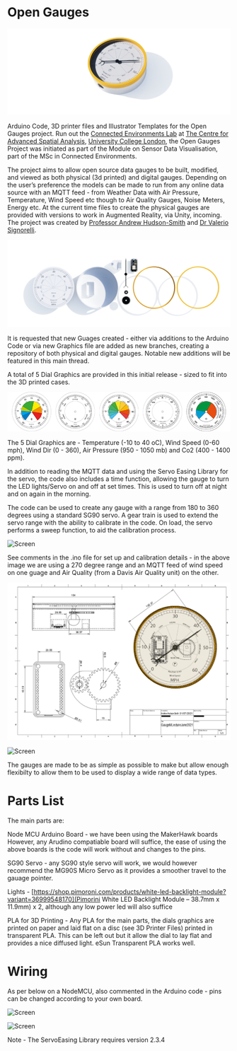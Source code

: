 # Open Gauges

 ![Fusion Dial](https://github.com/ucl-casa-ce/Open-Gauges/blob/main/fusionstart.png)
 
Arduino Code, 3D printer files and Illustrator Templates for the Open Gauges project. Run out the [Connected Environments Lab](https://connected-environments.org/) at [The Centre for Advanced Spatial Analysis](https://www.ucl.ac.uk/bartlett/casa), [University College London](https://www.ucl.ac.uk), the Open Gauges Project was initiated as part of the Module on Sensor Data Visualisation, part of the MSc in Connected Environments.

The project aims to allow open source data gauges to be built, modified, and viewed as both physical (3d printed) and digital gauges. Depending on the user’s preference the models can be made to run from any online data source with an MQTT feed - from Weather Data with Air Pressure, Temperature, Wind Speed etc though to Air Quality Gauges, Noise Meters, Energy etc. At the current time files to create the physical gauges are provided with versions to work in Augmented Reality, via Unity, incoming. The project was created by [Professor Andrew Hudson-Smith](https://connected-environments.org/people/) and [Dr Valerio Signorelli](https://connected-environments.org/people/). 

![parts](https://github.com/ucl-casa-ce/Open-Gauges/blob/main/parts.png)

It is requested that new Guages created - either via additions to the Arduino Code or via new Graphics file are added as new branches, creating a repository of both physical and digital gauges. Notable new additions will be featured in this main thread.

A total of 5 Dial Graphics are provided in this initial release - sized to fit into the 3D printed cases. 

<p align="center">
<img src="https://github.com/ucl-casa-ce/Open-Gauges/blob/main/Graphics%20Files/initialdials.png">

</p>
The 5 Dial Graphics are - Temperature (-10 to 40 oC), Wind Speed (0-60 mph), Wind Dir (0 - 360), Air Pressure (950 - 1050 mb) and Co2 (400 - 1400 ppm).

In addition to reading the MQTT data and using the Servo Easing Library for the servo, the code also includes a time function, allowing the gauge to turn the LED lights/Servo on and off at set times. This is used to turn off at night and on again in the morning.
 
The code can be used to create any gauge with a range from 180 to 360 degrees using a standard SG90 servo. A gear train is used to extend the servo range with the ability to calibrate in the code. On load, the servo performs a sweep function, to aid the calibration process.

![Screen](https://github.com/ucl-casa-ce/WindSpeedGauge/blob/main/IMG_0292.jpg)

See comments in the .ino file for set up and calibration details - in the above image we are using a 270 degree range and an MQTT feed of wind speed on one guage and Air Quality (from a Davis Air Quality unit) on the other.

![techdrwaing](https://github.com/ucl-casa-ce/Open-Gauges/blob/main/techdraw3.png)

![Screen](https://github.com/ucl-casa-ce/WindSpeedGauge/blob/main/IMG_0031.JPG)

The gauges are made to be as simple as possible to make but allow enough flexibilty to allow them to be used to display a wide range of data types.

# Parts List

The main parts are:

Node MCU Arduino Board - we have been using the MakerHawk boards However, any Arudino compatiable board will suffice, the ease of using the above boards is the code will work without and changes to the pins.

SG90 Servo - any SG90 style servo will work, we would however recommend the MG90S Micro Servo as it provides a smoother travel to the gauage pointer.

Lights - [https://shop.pimoroni.com/products/white-led-backlight-module?variant=36999548170](Pimorini White LED Backlight Module – 38.7mm x 11.9mm) x 2, although any low power led will also suffice

PLA for 3D Printing - Any PLA for the main parts, the dials graphics are printed on paper and laid flat on a disc (see 3D Printer Files) printed in transparent PLA. This can be left out but it allow the dial to lay flat and provides a nice diffused light. eSun Transparent PLA works well.

# Wiring 

As per below on a NodeMCU, also commented in the Arduino code - pins can be changed according to your own board.

 ![Screen](https://github.com/ucl-casa-ce/WindSpeedGauge/blob/main/GaugewithLEDS.png)
 
 ![Screen](https://github.com/ucl-casa-ce/WindSpeedGauge/blob/main/gaugeparts.png)
 
Note - The ServoEasing Library requires version 2.3.4
